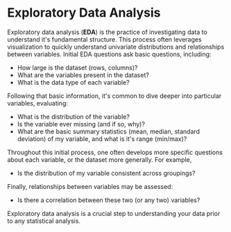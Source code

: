 # Exploratory Data Analysis

Exploratory data analysis (**EDA**) is the practice of investigating data to understand it's fundamental structure. This process often leverages visualization to quickly understand univariate distributions and relationships between variables. Initial EDA questions ask basic questions, including:

- How large is the dataset (rows, columns)?
- What are the variables present in the dataset?
- What is the data type of each variable?

Following that basic information, it's common to dive deeper into particular variables, evaluating:

- What is the distribution of the variable?
- Is the variable ever missing (and if so, why)?
- What are the basic summary statistics (mean, median, standard deviation) of my variable, and what is it's range (min/max)?

Throughout this initial process, one often develops more specific questions about each variable, or the dataset more generally. For example,

- Is the distribution of my variable consistent across groupings?

Finally, relationships between variables may be assessed:

- Is there a correlation between these two (or any two) variables?

Exploratory data analysis is a crucial step to understanding your data prior to any statistical analysis. 
